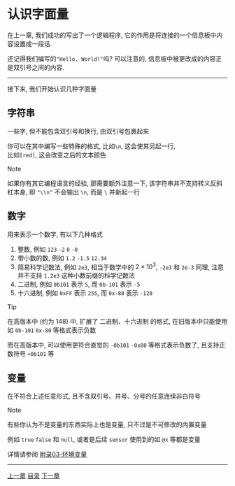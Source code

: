 # 认识字面量
在上一章, 我们成功的写出了一个逻辑程序,
它的作用是将连接的一个信息板中内容设置成一段话.

还记得我们编写的`"Hello, World!"`吗? 可以注意的,
信息板中被更改成的内容正是双引号之间的内容.

---

接下来, 我们开始认识几种字面量


字符串
---
一些字, 但不能包含双引号和换行, 由双引号包裹起来

你可以在其中编写一些特殊的格式, 比如`\n`, 这会使其另起一行,\
比如`[red]`, 这会改变之后的文本颜色

> [!NOTE]
> 如果你有其它编程语言的经验, 那需要额外注意一下,
> 该字符串并不支持转义反斜杠本身, 即 `"\\n"` 不会输出 `\n`, 而是 `\` 并新起一行


数字
---
用来表示一个数字, 有以下几种格式

1. 整数, 例如 `123` `-2` `0` `-0`
2. 带小数的数, 例如 `1.2` `-1.5` `12.34`
3. 简易科学记数法, 例如 `2e3`, 相当于数学中的 $2 \times 10^3$,
   `-2e3` 和 `2e-3` 同理, 注意并不支持 `1.2e3` 这种小数前缀的科学记数法
4. 二进制, 例如 `0b101` 表示 `5`, 而 `0b-101` 表示 `-5`
5. 十六进制, 例如 `0xFF` 表示 `255`, 而 `0x-80` 表示 `-128`

> [!TIP]
> 在高版本中 (约为 148) 中, 扩展了 二进制、十六进制 的格式,
> 在旧版本中只能使用如 `0b-101` `0x-80` 等格式表示负数
>
> 而在高版本中, 可以使用更符合直觉的 `-0b101` `-0x80` 等格式表示负数了,
> 且支持正数符号 `+0b101` 等


变量
---
在不符合上述任意形式, 且不含双引号、井号、分号的任意连续非白符号

> [!NOTE]
> 有些你认为不是变量的东西实际上也是变量, 只不过是不可修改的内置变量
>
> 例如 `true` `false` 和 `null`, 或者是后续 `sensor` 使用到的如 `@x` 等都是变量
>
> 详情请参阅 [附录03-环境变量](./appendix-03-env-vars.md)


---
[上一章](./01-start.md)
[目录](./README.md)
[下一章](./03-what-is-variable.md)
